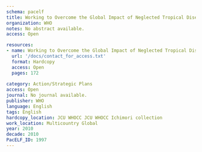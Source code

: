 ```yaml
---
schema: pacelf
title: Working to Overcome the Global Impact of Neglected Tropical Diseases  First WHO report on Neglected Tropical Diseases
organization: WHO
notes: No abstract available.
access: Open

resources:
- name: Working to Overcome the Global Impact of Neglected Tropical Diseases  First WHO report on Neglected Tropical Diseases
  url: '/docs/contact_for_access.txt'
  format: Hardcopy
  access: Open
  pages: 172
 
category: Action/Strategic Plans
access: Open
journal: No journal available.
publisher: WHO
language: English 
tags: English 
hardcopy_location: JCU WHOCC JCU WHOCC Ichimori collection
work_location: Multicountry Global
year: 2010
decade: 2010
PacELF_ID: 1997
---
```

